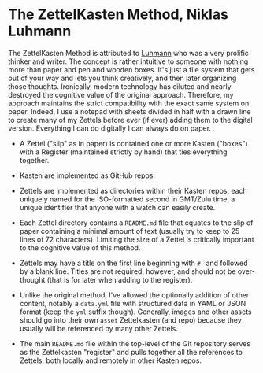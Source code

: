 # The ZettelKasten Method, Niklas Luhmann

The ZettelKasten Method is attributed to
[Luhmann](https://luhmann.surge.sh) who was a very prolific thinker and
writer. The concept is rather intuitive to someone with nothing more
than paper and pen and wooden boxes. It's just a file system that gets
out of your way and lets you think creatively, and then later organizing
those thoughts. Ironically, modern technology has diluted and nearly
destroyed the cognitive value of the original approach. Therefore, my
approach maintains the strict compatibility with the exact same system
on paper. Indeed, I use a notepad with sheets divided in half with a
drawn line to create many of my Zettels before ever (if ever) adding
them to the digital version. Everything I can do digitally I can always
do on paper.

* A Zettel ("slip" as in paper) is contained one or more Kasten
  ("boxes") with a Register (maintained strictly by hand) that ties
  everything together.

* Kasten are implemented as GitHub repos.

* Zettels are implemented as directories within their Kasten repos, each
  uniquely named for the ISO-formatted second in GMT/Zulu time, a unique
  identifier that anyone with a watch can easily create.

* Each Zettel directory contains a `README.md` file that equates to the
  slip of paper containing a minimal amount of text (usually try to keep
  to 25 lines of 72 characters). Limiting the size of a Zettel is
  critically important to the cognitive value of this method.

* Zettels may have a title on the first line beginning with `# ` and
  followed by a blank line. Titles are not required, however, and should
  not be over-thought (that is for later when adding to the register).

* Unlike the original method, I've allowed the optionally addition of other
  content, notably a `data.yml` file with structured data in YAML or
  JSON format (keep the `yml` suffix though). Generally, images and
  other assets should go into their own `asset` Zettelkasten (and repo)
  because they usually will be referenced by many other Zettels.

* The main `README.md` file within the top-level of the Git repository
  serves as the Zettelkasten "register" and pulls together all the
  references to Zettels, both locally and remotely in other Kasten
  repos.

